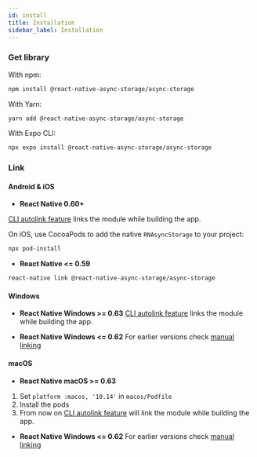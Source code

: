 ```yaml
---
id: install
title: Installation
sidebar_label: Installation
---
```


### Get library

With npm:
```bash
npm install @react-native-async-storage/async-storage
```

With Yarn:
```bash
yarn add @react-native-async-storage/async-storage
```

With Expo CLI:
```bash
npx expo install @react-native-async-storage/async-storage
```

### Link

#### Android & iOS

- **React Native 0.60+**

[CLI autolink feature](https://github.com/react-native-community/cli/blob/master/docs/autolinking.md) links the module while building the app.

On iOS, use CocoaPods to add the native `RNAsyncStorage` to your project:

```bash
npx pod-install
```

- **React Native <= 0.59**


```bash
react-native link @react-native-async-storage/async-storage
```

#### Windows

- **React Native Windows >= 0.63**
[CLI autolink feature](https://microsoft.github.io/react-native-windows/docs/native-modules-autolinking) links the module while building the app.

- **React Native Windows <= 0.62**
For earlier versions check [manual linking](Linking.md)

#### macOS
- **React Native macOS >= 0.63**
1. Set `platform :macos, '10.14'` in `macos/Podfile`
2. Install the pods
3. From now on [CLI autolink feature](https://microsoft.github.io/react-native-windows/docs/native-modules-autolinking) will link the module while building the app.

- **React Native Windows <= 0.62**
For earlier versions check [manual linking](Linking.md)
